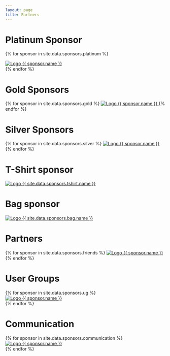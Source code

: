 ```yaml
---
layout: page
title: Partners
---
```

<div class="sponsors">
  <h1>Platinum Sponsor</h1>

  {% for sponsor in site.data.sponsors.platinum %}
  <div class="platinum">
    <a href="{{sponsor.url}}">
      <img src="assets/images/partners/logo-{{ sponsor.name }}.svg" alt="Logo {{ sponsor.name }}">
    </a>
  </div>
  {% endfor %}


  <h1>Gold Sponsors</h1>
  <div class="gold">
  {% for sponsor in site.data.sponsors.gold %}
    <a href="{{sponsor.url}}">
      <img src="assets/images/partners/logo-{{ sponsor.name }}.svg" alt="Logo {{ sponsor.name }}">
    </a>
  {% endfor %}
  </div>

  <h1>Silver Sponsors</h1>
  <div class="silver">
  {% for sponsor in site.data.sponsors.silver %}
    <a href="{{sponsor.url}}">
        <img src="assets/images/partners/logo-{{ sponsor.name }}.svg" alt="Logo {{ sponsor.name }}">
    </a>
  {% endfor %}
  </div>

  <h1 >T-Shirt sponsor</h1>
  <div class="gold">  
    <a href="{{site.data.sponsors.tshirt.url}}">
        <img src="assets/images/partners/logo-{{ site.data.sponsors.tshirt.name }}.svg" alt="Logo {{ site.data.sponsors.tshirt.name }}">
      </a>
  </div>
  <h1 >Bag sponsor</h1>
  <div class="gold">  
    <a href="{{site.data.sponsors.bag.url}}">
        <img src="assets/images/partners/logo-{{ site.data.sponsors.bag.name }}.svg" alt="Logo {{ site.data.sponsors.bag.name }}">
      </a>
  </div>

  <h1>Partners</h1>
  <div class="friends">
  {% for sponsor in site.data.sponsors.friends %}
    <a href="{{sponsor.url}}">
        <img src="assets/images/partners/friends/logo-{{ sponsor.name }}.png" alt="Logo {{ sponsor.name }}">
    </a>
  {% endfor %}
  </div>


  <h1>User Groups</h1>
  <div class="friends">
  {% for sponsor in site.data.sponsors.ug %}
  <div class="ug">
    <a href="{{sponsor.url}}">
        <img src="assets/images/partners/sug/logo-{{ sponsor.name }}.png" alt="Logo {{ sponsor.name }}">
    </a>
  </div>
  {% endfor %}
  </div>

  <h1 class="partner-heading">Communication</h1>
  <div class="partners-friends">
  {% for sponsor in site.data.sponsors.communication %}
  <div class="partner-comm">
    <a href="{{sponsor.url}}">
        <img src="assets/images/partners/com/logo-{{ sponsor.name }}.png" alt="Logo {{ sponsor.name }}">
    </a>
  </div>
  {% endfor %}
  </div>
</div>
